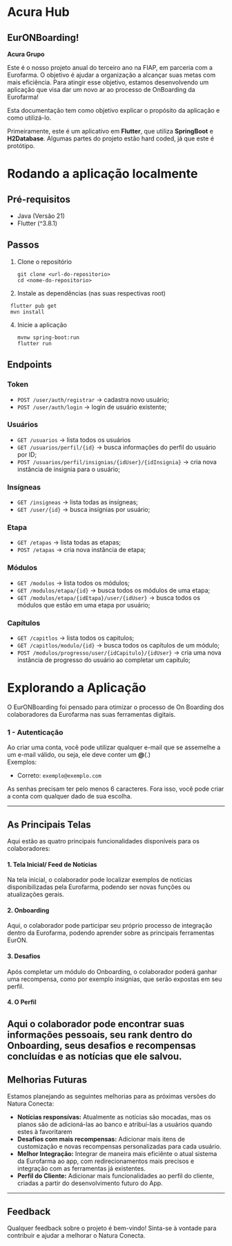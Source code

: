 # Acura Hub

## EurONBoarding! 
**Acura Grupo**

Este é o nosso projeto anual do terceiro ano na FIAP, em parceria com a Eurofarma. O objetivo é ajudar a organização a alcançar suas metas com mais eficiência. Para atingir esse objetivo, estamos desenvolvendo um aplicação que visa dar um novo ar ao processo de OnBoarding da Eurofarma!

Esta documentação tem como objetivo explicar o propósito da aplicação e como utilizá-lo.

Primeiramente, este é um aplicativo em **Flutter**, que utiliza **SpringBoot** e **H2Database**. Algumas partes do projeto estão hard coded, já que este é protótipo.

# Rodando a aplicação localmente

## Pré-requisitos
- Java (Versão 21)
- Flutter (^3.8.1)

## Passos
1. Clone o repositório

   ```
   git clone <url-do-repositorio>
   cd <nome-do-repositorio>
   ```
2. Instale as dependências (nas suas respectivas root)
  ```
   flutter pub get
   mvn install
   ```
4. Inicie a aplicação

   ```
   mvnw spring-boot:run
   flutter run
   ```

## Endpoints

### Token
- `POST /user/auth/registrar` → cadastra novo usuário;
- `POST /user/auth/login` → login de usuário existente;

### Usuários
- `GET /usuarios` → lista todos os usuários
- `GET /usuarios/perfil/{id}` → busca informações do perfil do usuário por ID;
- `POST /usuarios/perfil/insignias/{idUser}/{idInsignia}` → cria nova instância de insignia para o usuário;

### Insígneas
- `GET /insigneas` → lista todas as insígneas;
- `GET /user/{id}` → busca insígnias por usuário;

### Etapa
- `GET /etapas` → lista todas as etapas;
- `POST /etapas` → cria nova instância de etapa;

### Módulos
- `GET /modulos` → lista todos os módulos;
- `GET /modulos/etapa/{id}` → busca todos os módulos de uma etapa;
- `GET /modulos/etapa/{idEtapa}/user/{idUser}` → busca todos os módulos que estão em uma etapa por usuário;

### Capítulos
- `GET /capitlos` → lista todos os capitulos;
- `GET /capitlos/modulo/{id}` → busca todos os capítulos de um módulo;
- `POST /modulos/progresso/user/{idCapitulo}/{idUser}` → cria uma nova instância de progresso do usuário ao completar um capítulo;

# Explorando a Aplicação

O EurONBoarding foi pensado para otimizar o processo de On Boarding dos colaboradores da Eurofarma nas suas ferramentas digitais.

### 1 - Autenticação
Ao criar uma conta, você pode utilizar qualquer e-mail que se assemelhe a um e-mail válido, ou seja, ele deve conter um **@**(.)  
Exemplos:
- Correto: `exemplo@exemplo.com`

As senhas precisam ter pelo menos 6 caracteres. Fora isso, você pode criar a conta com qualquer dado de sua escolha.

---

## As Principais Telas

Aqui estão as quatro principais funcionalidades disponíveis para os colaboradores:

#### 1. Tela Inicial/ Feed de Notícias
Na tela inicial, o colaborador pode localizar exemplos de notícias disponibilizadas pela Eurofarma, podendo ser novas funções ou atualizações gerais.

#### 2. Onboarding
Aqui, o colaborador pode participar seu próprio processo de integração dentro da Eurofarma, podendo aprender sobre as principais ferramentas EurON.

#### 3. Desafios
Após completar um módulo do Onboarding, o colaborador poderá ganhar uma recompensa, como por exemplo insignias, que serão expostas em seu perfil.

#### 4. O Perfil
Aqui o colaborador pode encontrar suas informações pessoais, seu rank dentro do Onboarding, seus desafios e recompensas concluídas e as notícias que ele salvou.
---

## Melhorias Futuras

Estamos planejando as seguintes melhorias para as próximas versões do Natura Conecta:

- **Notícias responsívas:** Atualmente as notícias são mocadas, mas os planos são de adicioná-las ao banco e atribuí-las a usuários quando estes à favoritarem
- **Desafios com mais recompensas:** Adicionar mais itens de customização e novas recompensas personalizadas para cada usuário.
- **Melhor Integração:** Integrar de maneira mais eficiênte o atual sistema da Eurofarma ao app, com redirecionamentos mais precisos e integração com as ferramentas já existentes.
- **Perfil do Cliente:** Adicionar mais funcionalidades ao perfil do cliente, criadas a partir do desenvolvimento futuro do App.

---

## Feedback

Qualquer feedback sobre o projeto é bem-vindo! Sinta-se à vontade para contribuir e ajudar a melhorar o Natura Conecta.
